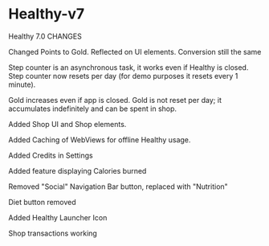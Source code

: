 # Healthy-v7

Healthy 7.0 CHANGES

Changed Points to Gold. Reflected on UI elements. Conversion still the same

Step counter is an asynchronous task, it works even if Healthy is closed.
Step counter now resets per day (for demo purposes it resets every 1 minute).

Gold increases even if app is closed.
Gold is not reset per day; it accumulates indefinitely and can be spent in shop.

Added Shop UI and Shop elements.

Added Caching of WebViews for offline Healthy usage.

Added Credits in Settings

Added feature displaying Calories burned 

Removed "Social" Navigation Bar button, replaced with "Nutrition"

Diet button removed

Added Healthy Launcher Icon

Shop transactions working
